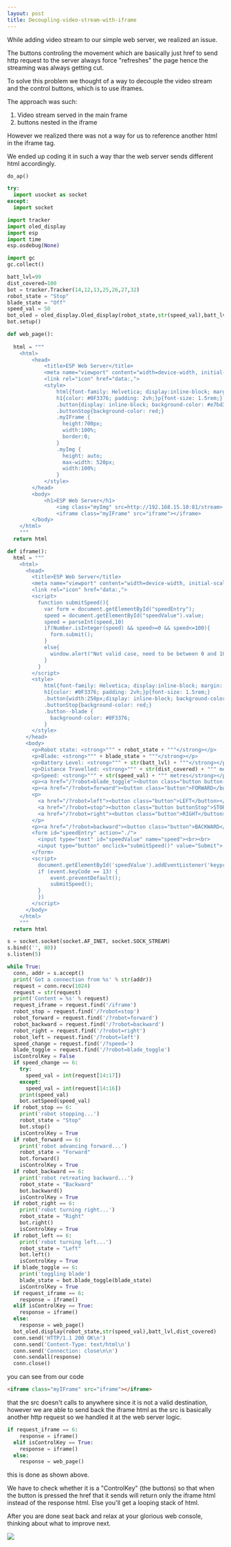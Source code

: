 ```yaml
---
layout: post
title: Decoupling-video-stream-with-iframe
---
```


While adding video stream to our simple web server, we realized an issue. 

The buttons controling the movement which are basically just href to send http request to the server always force "refreshes" the page hence the streaming was always getting cut.

To solve this problem we thought of a way to decouple the video stream and the control buttons, which is to use iframes.

The approach was such:

1. Video stream served in the main frame
2. buttons nested in the iframe

However we realized there was not a way for us to reference another html in the iframe tag.

We ended up coding it in such a way thar the web server sends different html accordingly.

```python
do_ap()

try:
  import usocket as socket
except:
  import socket

import tracker
import oled_display
import esp
import time
esp.osdebug(None)

import gc
gc.collect()

batt_lvl=99
dist_covered=100
bot = tracker.Tracker(14,12,13,25,26,27,32)
robot_state = "Stop"
blade_state = "Off"
speed_val = 50
bot_oled = oled_display.Oled_display(robot_state,str(speed_val),batt_lvl,dist_covered);
bot.setup()

def web_page():
  
  html = """
    <html>
        <head> 
            <title>ESP Web Server</title>
            <meta name="viewport" content="width=device-width, initial-scale=1">
            <link rel="icon" href="data:,"> 
            <style>
                html{font-family: Helvetica; display:inline-block; margin: 0px auto; text-align: center;}
                h1{color: #0F3376; padding: 2vh;}p{font-size: 1.5rem;}
                .button{display: inline-block; background-color: #e7bd3b; border: none; border-radius: 4px; color: white;  padding: 16px 40px; text-decoration: none; font-size: 30px; margin: 2px; cursor: pointer;}
                .buttonStop{background-color: red;}
                .myIFrame {
                  height:700px;
                  width:100%;
                  border:0;
                }
                .myImg {
                  height: auto;
                  max-width: 520px;
                  width:100%;
                }
            </style>
        </head>
        <body> 
            <h1>ESP Web Server</h1> 
                <img class="myImg" src=http://192.168.15.10:81/stream>
                <iframe class="myIFrame" src="iframe"></iframe>
        </body>
    </html>
    """
  return html

def iframe():
  html = """
    <html>
      <head>
        <title>ESP Web Server</title>
        <meta name="viewport" content="width=device-width, initial-scale=1">
        <link rel="icon" href="data:,"> 
        <script>
          function submitSpeed(){
            var form = document.getElementById("speedEntry");
            speed = document.getElementById("speedValue").value;
            speed = parseInt(speed,10)
            if(Number.isInteger(speed) && speed>=0 && speed<=100){
              form.submit();
            }
            else{
              window.alert("Not valid case, need to be between 0 and 100")
            }
          }
        </script>
        <style>
            html{font-family: Helvetica; display:inline-block; margin: 0px auto; text-align: center;}
            h1{color: #0F3376; padding: 2vh;}p{font-size: 1.5rem;}
            .button{width:250px;display: inline-block; background-color: #e7bd3b; border: none; border-radius: 4px; color: white;  padding: 16px 40px; text-decoration: none; font-size: 30px; margin: 2px; cursor: pointer;}
            .buttonStop{background-color: red;}
            .button--blade {
              background-color: #0F3376;
            }
        </style>
      </head>
      <body>
        <p>Robot state: <strong>""" + robot_state + """</strong></p>
        <p>Blade: <strong>""" + blade_state + """</strong></p>
        <p>Battery Level: <strong>""" + str(batt_lvl) + """</strong></p>
        <p>Distance Travelled: <strong>""" + str(dist_covered) + """ metres</strong></p>
        <p>Speed: <strong>""" + str(speed_val) + """ metres</strong></p>
        <p><a href="/?robot=blade_toggle"><button class="button button--blade">Blade</button></a></p>
        <p><a href="/?robot=forward"><button class="button">FORWARD</button></a></p>
        <p>
          <a href="/?robot=left"><button class="button">LEFT</button></a>
          <a href="/?robot=stop"><button class="button buttonStop">STOP</button></a>
          <a href="/?robot=right"><button class="button">RIGHT</button></a>
        </p>
        <p><a href="/?robot=backward"><button class="button">BACKWARD</button></a></p>
        <form id="speedEntry" action="./">
          <input type="text" id="speedValue" name="speed"><br><br>
          <input type="button" onclick="submitSpeed()" value="Submit">
        </form>
        <script>
          document.getElementById('speedValue').addEventListener('keypress', function(event) {
          if (event.keyCode == 13) {
              event.preventDefault();
              submitSpeed();
          }
          })
        </script>
      </body>
    </html>
    """
  return html

s = socket.socket(socket.AF_INET, socket.SOCK_STREAM)
s.bind(('', 80))         
s.listen(5)

while True:
  conn, addr = s.accept()
  print('Got a connection from %s' % str(addr))
  request = conn.recv(1024)
  request = str(request)
  print('Content = %s' % request)
  request_iframe = request.find('/iframe')
  robot_stop = request.find('/?robot=stop')
  robot_forward = request.find('/?robot=forward')
  robot_backward = request.find('/?robot=backward')
  robot_right = request.find('/?robot=right')
  robot_left = request.find('/?robot=left')
  speed_change = request.find('/?speed=')
  blade_toggle = request.find('/?robot=blade_toggle')
  isControlKey = False
  if speed_change == 6:
    try:
      speed_val = int(request[14:17])
    except:
      speed_val = int(request[14:16])
    print(speed_val)
    bot.setSpeed(speed_val)
  if robot_stop == 6:
    print('robot stopping...')
    robot_state = "Stop"
    bot.stop()
    isControlKey = True
  if robot_forward == 6:
    print('robot advancing forward...')
    robot_state = "Forward"
    bot.forward()
    isControlKey = True
  if robot_backward == 6:
    print('robot retreating backward...')
    robot_state = "Backward"
    bot.backward()
    isControlKey = True
  if robot_right == 6:
    print('robot turning right...')
    robot_state = "Right"
    bot.right()
    isControlKey = True
  if robot_left == 6:
    print('robot turning left...')
    robot_state = "Left"
    bot.left()
    isControlKey = True
  if blade_toggle == 6:
    print('toggling blade')
    blade_state = bot.blade_toggle(blade_state)
    isControlKey = True
  if request_iframe == 6:
    response = iframe()
  elif isControlKey == True:
    response = iframe()
  else:
    response = web_page()
  bot_oled.display(robot_state,str(speed_val),batt_lvl,dist_covered)
  conn.send('HTTP/1.1 200 OK\n')
  conn.send('Content-Type: text/html\n')
  conn.send('Connection: close\n\n')
  conn.sendall(response)
  conn.close()
```

you can see from our code 

```html
<iframe class="myIFrame" src="iframe"></iframe>
```

that the src doesn't calls to anywhere since it is not a valid destination, however we are able to send back the iframe html as the src is basically another http request so we handled it at the web server logic.

```python
if request_iframe == 6:
    response = iframe()
  elif isControlKey == True:
    response = iframe()
  else:
    response = web_page()
```

this is done as shown above.

We have to check whether it is a "ControlKey" (the buttons) so that when the button is pressed the href that it sends will return only the iframe html instead of the response html. Else you'll get a looping stack of html.

After you are done seat back and relax at your glorious web console, thinking about what to improve next.

![](../images/webconsole.jpeg)